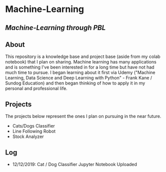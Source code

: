 # Machine-Learning
## ***Machine-Learning through PBL***

## About ##
This repository is a knowledge base and project base (aside from my colab notebook) that I plan on sharing. Machine learning has many applications and is something I've been interested in for a long time but have not had much time to pursue. I began learning about it first via Udemy ("Machine Learning, Data Science and Deep Learning with Python" - Frank Kane / Sundog Education) and then began thinking of how to apply it in my personal and professional life.

## Projects ##
The projects below represent the ones I plan on pursuing in the near future.

- Cats/Dogs Classifier
- Line Following Robot
- Stock Analyzer

## Log ##
- 12/12/2019: Cat / Dog Classifier Jupyter Notebook Uploaded
